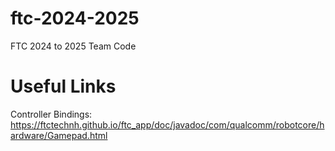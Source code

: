 # ftc-2024-2025
FTC 2024 to 2025 Team Code

# Useful Links
Controller Bindings: https://ftctechnh.github.io/ftc_app/doc/javadoc/com/qualcomm/robotcore/hardware/Gamepad.html
